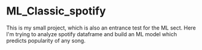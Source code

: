 # ML_Classic_spotify
This is my small project, which is also an entrance test for the ML sect.
Here I'm trying to analyze spotify dataframe and build an ML model which predicts popularity of any song.
